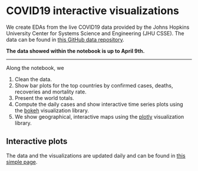 # COVID19 interactive visualizations

We create EDAs from the live COVID19 data provided by the Johns Hopkins University Center for Systems Science and Engineering (JHU CSSE). The data can be found in [this GitHub data repository](https://github.com/CSSEGISandData/COVID-19).  

__The data showed within the notebook is up to April 9th.__

---
Along the notebook, we
1. Clean the data.
2. Show bar plots for the top countries by confirmed cases, deaths, recoveries and mortality rate.
3. Present the world totals.
4. Compute the daily cases and show interactive time series plots using the [bokeh](bokeh.org) visualization library.
5. We show geographical, interactive maps using the [plotly](https://plotly.com) visualization library.

## Interactive plots

The data and the visualizations are updated daily and can be found in [this simple page](https://hectoramirez.github.io/covid/COVID19.html).